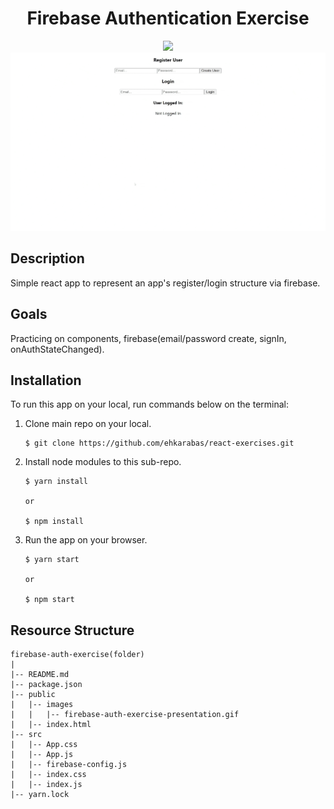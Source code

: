<div align=center>
	<h1>Firebase Authentication Exercise</h1>
</div>

<div align="center">
	<a href="https://firebase-auth-exercise-ehkarabas.netlify.app/">
		<img src="https://img.shields.io/badge/live-%23.svg?&style=for-the-badge&logo=www&logoColor=white%22&color=black">
	</a>
	<br>
	<img src="./public/images/firebase-auth-exercise-presentation.gif"/>
</div>

## Description

Simple react app to represent an app's register/login structure via firebase.

## Goals

Practicing on components, firebase(email/password create, signIn, onAuthStateChanged).

## Installation

To run this app on your local, run commands below on the terminal:

1. Clone main repo on your local.
    ```shell
    $ git clone https://github.com/ehkarabas/react-exercises.git
    ```

2. Install node modules to this sub-repo.
    ```shell
    $ yarn install
    
    or

    $ npm install
    ```

3. Run the app on your browser.
    ```shell
    $ yarn start
    
    or

    $ npm start
    ```

## Resource Structure 

```
firebase-auth-exercise(folder)
|
|-- README.md
|-- package.json
|-- public
|   |-- images
|   |   |-- firebase-auth-exercise-presentation.gif
|   |-- index.html
|-- src
|   |-- App.css
|   |-- App.js
|   |-- firebase-config.js
|   |-- index.css
|   |-- index.js
|-- yarn.lock
```


